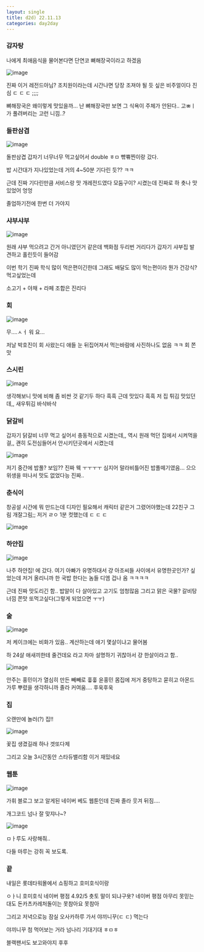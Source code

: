 ```yaml
---
layout: single
title: d2d) 22.11.13
categories: day2day
---
```


### 감자탕

나에게 최애음식을 물어본다면 단연코 뼈해장국이라고 하겠음

![image](https://user-images.githubusercontent.com/52832956/201482454-0aa86148-7972-4885-ae6e-36d8677dfc59.png)

진짜 이거 레전드아님? 조치원이라는데 시간나면 당장 조져야 될 듯 싶은 비주얼이다 진심 ㄷ ㄷ ㄷ ;;;;

뼈해장국은 왜이렇게 맛있을까... 난 뼈해장국만 보면 그 식욕이 주체가 안된다.. 고ㅃㅣ가 풀려버리는 고런 니낌..?

### 돌판삼겹

![image](https://user-images.githubusercontent.com/52832956/201482583-94e953e7-d4ad-45b9-950b-29cbd369f625.png)

돌판삼겹 갑자기 너무너무 먹고싶어서 double ㅎㅁ 뺚쀾찐이랑 갔다.

밥 시간대가 지나있었는데 거의 4~50분 기다린 듯?? ㅋㅋ

근데 진짜 기다린만큼 서비스랑 맛 개레전드였다 모둠구이? 시켰는데 진짜로 하 춋나 맛있었어 엉엉

졸업하기전에 한번 더 가야지

### 샤부샤부

![image](https://user-images.githubusercontent.com/52832956/201482665-9184c71f-2377-4528-a002-801bd3dc80a8.png)

원래 샤부 먹으려고 간거 아니였던거 같은데 백화점 두리번 거리다가 갑자기 샤부집 발견하고 홀린듯이 들어감

이번 학기 진짜 학식 많이 먹은편이긴한데 그래도 배달도 많이 먹는편이라 뭔가 건강식? 먹고싶었는데

소고기 + 야채 + 라페 조합은 진리다

### 회

![image](https://user-images.githubusercontent.com/52832956/201482678-5dc48760-1e72-4e11-9f08-06bea839c9a9.png)

무....ㅅㅓ 워 요...

저날 박호진이 회 사왔는디 애들 눈 뒤집어져서 먹는바람에 사진하나도 없음 ㅋㅋ 회 쫀맛

### 스시린

![image](https://user-images.githubusercontent.com/52832956/201482716-e6abc7eb-3815-41c7-81ac-60d729982874.png)

생각해보니 맛에 비해 좀 비싼 것 같기두 하다 흑흑 근데 맛있다 흑흑 저 집 튀김 맛있던데,, 새우튀김 바삭바삭

### 닭갈비

갑자기 닭갈비 너무 먹고 싶어서 충동적으로 시켰는데,, 역시 원래 먹던 집에서 시켜먹을걸,, 괜히 도전심들어서 안시키던곳에서 시켰는데

![image](https://user-images.githubusercontent.com/52832956/201482800-b4695a45-ed00-4f2f-91ba-63e65eb6a72a.png)

저기 중간에 밥풀? 보임?? 진짜 웩 ㅜㅜㅜㅜ 심지어 말라비틀어진 밥풀떼기였음... 으으 위생을 떠나서 맛도 없었다능 진짜..

### 춘식이

창공설 시간에 뭐 만드는데 디자인 필요해서 캐릭터 같은거 그렸어야했는데 22친구 그림 개잘그림;; 저거 ㄹㅇ 1분 컷했는데 ㄷ ㄷ ㄷ

![image](https://user-images.githubusercontent.com/52832956/201482819-144ac815-1b07-4f3d-9678-bc4cb6213f3f.png)

### 하얀집

![image](https://user-images.githubusercontent.com/52832956/201483452-6985eeed-9661-4675-807a-bcb572f151d7.png)

나주 하얀집! 에 갔다. 여기 아빠가 유명하대서 걍 아조씨들 사이에서 유명한곳인가? 싶었는데 저거 올리니까 한 국밥 한다는 놈들 디엠 겁나 옴 ㅋㅋㅋㅋ

근데 진짜 맛도리긴 함.. 밥알이 다 살아있고 고기도 엄청많음 그리고 맑은 국물? 갈비탕 너낌 쫀맛 또먹고싶다(그렇게 되었으면 ㅜㅜ)

### 술

![image](https://user-images.githubusercontent.com/52832956/201482959-08d30879-1c62-4d66-883b-62541ea3ccce.png)

저 케이크에는 비화가 있음.. 계산하는데 애기 몇살이냐고 물어봄

하 24살 애새끼한테 줄건데요 라고 차마 설명하기 귀찮아서 걍 한살이라고 함..

![image](https://user-images.githubusercontent.com/52832956/201482998-8a2aded8-ebab-4fe9-8feb-2949104c8808.png)

안주는 홍민이가 열심히 만든 빼빼로 훟훟 윤홍민 몸집에 저거 중탕하고 묻히고 아몬드 가루 뿌렸을 생각하니까 졸라 커여움.... 후욱후욱

### 집

오랜만에 놀러(?) 집!!

![image](https://user-images.githubusercontent.com/52832956/201483057-f4d7e876-0685-4438-b2f6-000b156870ee.png)

꽃집 생겼길래 하나 겟또다제

그리고 오늘 3시간동안 스타듀밸리함 이거 재밌네요

### 웹툰

![image](https://user-images.githubusercontent.com/52832956/201483098-1916e5b0-94b2-4d7d-8f4e-fec831429214.png)

가휘 블로그 보고 알게된 네이버 베도 웹툰인데 진짜 졸라 웃겨 뒤짐....

개그코드 넘나 잘 맞쟈나~?

![image](https://user-images.githubusercontent.com/52832956/201483126-48ec3f40-0aef-4e79-be7c-9d91c03a78ec.png)

ㅁㅏ루도 사랑해줘..

다들 마루는 강쥐 꼭 보도록.

### 끝

내일은 롯데타워몰에서 쇼핑하고 호미호식이랑 

ㅇㅏ니 호미호식 네이버 평점 4.92/5 춋토 말이 되냐구욧? 네이버 평점 아무리 못믿는대도 돈카츠카레처돌이는 못참아요 못참아

그리고 저녁으로능 잠실 오사카하루 가서 야끼니꾸(ㄷ ㄷ) 먹는다

야끼니꾸 첨 먹어보는 거라 넘나리 기대기대 ㅎㅁㅎ

블랙팬서도 보고와야지 후후
